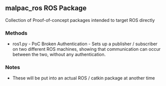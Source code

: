 ## malpac_ros ROS Package
Collection of Proof-of-concept packages intended to target ROS directly

### Methods
  * ros1.py - PoC Broken Authentication - Sets up a publisher / subscriber on two different ROS machines, showing that communication can occur between the two, without any authentication.

### Notes
  * These will be put into an actual ROS / catkin package at another time
